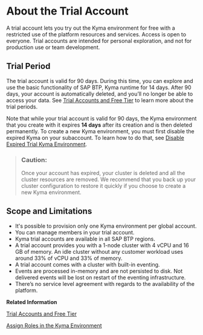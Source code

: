 <!-- loioc4fff0f58f90424f8e0af28975ac7f0f -->

# About the Trial Account

A trial account lets you try out the Kyma environment for free with a restricted use of the platform resources and services. Access is open to everyone. Trial accounts are intended for personal exploration, and not for production use or team development.



<a name="loioc4fff0f58f90424f8e0af28975ac7f0f__section_skj_1nw_ksb"/>

## Trial Period

The trial account is valid for 90 days. During this time, you can explore and use the basic functionality of SAP BTP, Kyma runtime for 14 days. After 90 days, your account is automatically deleted, and you’ll no longer be able to access your data. See [Trial Accounts and Free Tier](https://help.sap.com/docs/btp/sap-business-technology-platform-internal/trial-accounts-and-free-tier?locale=en-US&state=DRAFT&version=Internal#trial-lifecycle) to learn more about the trial periods.

Note that while your trial account is valid for 90 days, the Kyma environment that you create with it expires **14 days** after its creation and is then deleted permanently. To create a new Kyma environment, you must first disable the expired Kyma on your subaccount. To learn how to do that, see [Disable Expired Trial Kyma Environment](setting-up-your-trial-account-57074a0.md#loiod022bb1dde7d499685ee6ef3ab825680).

> ### Caution:  
> Once your account has expired, your cluster is deleted and all the cluster resources are removed. We recommend that you back up your cluster configuration to restore it quickly if you choose to create a new Kyma environment.



<a name="loioc4fff0f58f90424f8e0af28975ac7f0f__section_trial_scope_limitations"/>

## Scope and Limitations

-   It's possible to provision only one Kyma environment per global account.
-   You can manage members in your trial account.
-   Kyma trial accounts are available in all SAP BTP regions.
-   A trial account provides you with a 1-node cluster with 4 vCPU and 16 GB of memory. An idle cluster without any customer workload uses around 33% of vCPU and 33% of memory.
-   A trial account comes with a cluster with built-in eventing.
-   Events are processed in-memory and are not persisted to disk. Not delivered events will be lost on restart of the eventing infrastructure.
-   There’s no service level agreement with regards to the availability of the platform.

**Related Information**  


[Trial Accounts and Free Tier](../10-concepts/trial-accounts-and-free-tier-046f127.md "Explore the different options for trying out SAP BTP.")

[Assign Roles in the Kyma Environment](../50-administration-and-ops/assign-roles-in-the-kyma-environment-148ae38.md "Kyma uses roles to manage access within the cluster, which give the assigned users the permissions suitable for their purposes.")

